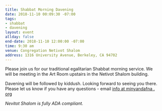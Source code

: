 ```yaml
---
title: Shabbat Morning Davening
date: 2018-11-10 00:09:30 -07:00
tags:
- shabbat
- davening
layout: event
allday: false
end-date: 2018-11-10 12:00:00 -07:00
time: 9:30 am
venue: Congregation Netivot Shalom
address: 1316 University Avenue, Berkeley, CA 94702
---
```


Please join us for our traditional egalitarian Shabbat morning service. We will be meeting in the Art Room upstairs in the Netivot Shalom building.

Davening will be followed by kiddush. Looking forward to seeing you there. Please let us know if you have any questions - email [info at minyandafna . org](mailto:info@minyandafna.org)

_Nevitot Shalom is fully ADA compliant._